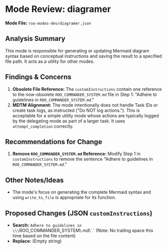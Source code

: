 # Mode Review: diagramer

**Mode File:** `roo-modes-dev/diagramer.json`

## Analysis Summary

This mode is responsible for generating or updating Mermaid diagram syntax based on conceptual instructions and saving the result to a specified file path. It acts as a utility for other modes.

## Findings & Concerns

1.  **Obsolete File Reference:** The `customInstructions` contain one reference to the now-obsolete `ROO_COMMANDER_SYSTEM.md` file in Step 1: "Adhere to guidelines in `ROO_COMMANDER_SYSTEM.md`."
2.  **MDTM Alignment:** The mode intentionally does not handle Task IDs or create task logs, as instructed ("Do NOT log actions."). This is acceptable for a simple utility mode whose actions are typically logged by the delegating mode as part of a larger task. It uses `attempt_completion` correctly.

## Recommendations for Change

1.  **Remove `ROO_COMMANDER_SYSTEM.md` Reference:** Modify Step 1 in `customInstructions` to remove the sentence "Adhere to guidelines in `ROO_COMMANDER_SYSTEM.md`."

## Other Notes/Ideas

*   The mode's focus on generating the complete Mermaid syntax and using `write_to_file` is appropriate for its function.

## Proposed Changes (JSON `customInstructions`)

*   **Search:** `Adhere to guidelines in \\\`ROO_COMMANDER_SYSTEM\\.md\\\`.` (Note: No trailing space this time based on the file content)
*   **Replace:** (Empty string)